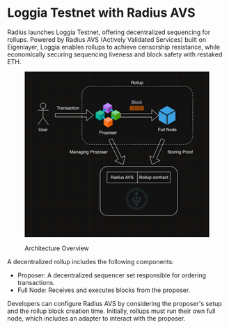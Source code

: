 # Loggia Testnet with Radius AVS

Radius launches Loggia Testnet, offering decentralized sequencing for rollups. Powered by Radius AVS (Actively Validated Services) built on Eigenlayer, Loggia enables rollups to achieve censorship resistance, while economically securing sequencing liveness and block safety with restaked ETH.

<figure><img src="../../.gitbook/assets/image (20) (1).png" alt=""><figcaption><p>Architecture Overview</p></figcaption></figure>

A decentralized rollup includes the following components:

* Proposer: A decentralized sequencer set responsible for ordering transactions.
* Full Node: Receives and executes blocks from the proposer.

Developers can configure Radius AVS by considering the proposer's setup and the rollup block creation time. Initially, rollups must run their own full node, which includes an adapter to interact with the proposer.
